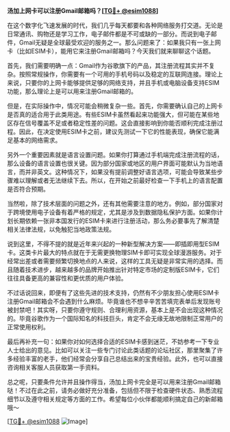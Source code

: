 **汤加上网卡可以注册Gmail邮箱吗？[[TG💪+ @esim1088](https://t.me/s/esim1088)]**

在这个数字化飞速发展的时代，我们几乎每天都要和各种网络服务打交道。无论是日常通讯、购物还是学习工作，电子邮件都是不可或缺的一部分。而说到电子邮件，Gmail无疑是全球最受欢迎的服务之一。那么问题来了：如果我只有一张上网卡（比如ESIM卡），能用它来注册Gmail邮箱吗？今天我们就来聊聊这个话题。

首先，我们需要明确一点：Gmail作为谷歌旗下的产品，其注册流程其实并不复杂。按照常规操作，你需要有一个可用的手机号码以及稳定的互联网连接。理论上来说，只要你的上网卡能够提供足够的网络支持，并且手机或电脑设备支持ESIM功能，那么理论上是可以用来注册Gmail邮箱的。

但是，在实际操作中，情况可能会稍微复杂一些。首先，你需要确认自己的上网卡是否真的适合用于此类用途。有些ESIM卡虽然看起来功能强大，但可能在某些地区存在信号覆盖不足或者稳定性差的问题。这会直接影响到你能否顺利完成注册过程。因此，在决定使用ESIM卡之前，建议先测试一下它的性能表现，确保它能满足基本的网络需求。

另外一个重要因素就是语言设置问题。如果你打算通过手机端完成注册流程的话，那么设备的语言设置也很关键。因为部分国家或地区的用户界面可能默认为当地语言，而并非英文。这种情况下，如果没有提前调整好语言选项，可能会导致某些步骤难以理解或者无法继续下去。所以，在开始之前最好检查一下手机上的语言配置是否符合预期。

当然啦，除了技术层面的问题之外，还有其他需要注意的地方。例如，部分国家对于跨境使用电子设备有着严格的规定，尤其是涉及到数据隐私保护方面。如果你计划长期依赖一张非本国发行的ESIM卡来进行注册活动，那么务必要事先了解清楚相关法律法规，以免触犯当地政策法规。

说到这里，不得不提的就是近年来兴起的一种新型解决方案——即插即用型ESIM卡。这类卡片最大的特点就在于无需更换物理SIM卡即可实现全球漫游服务。对于经常出差或者需要频繁切换地点的人来说，这样的工具无疑是非常实用的选择。而且随着技术进步，越来越多的品牌开始推出针对特定市场的定制版ESIM卡，它们往往具备更高的兼容性和更优质的用户体验。

不过话说回来，即便有了这些先进的技术支持，仍然有不少朋友担心使用ESIM卡注册Gmail邮箱会不会遇到什么麻烦。毕竟谁也不想辛辛苦苦填完表单后发现账号被封禁吧！其实呀，只要你遵守规则、合理利用资源，基本上是不会出现这种情况的。毕竟谷歌作为一个国际知名的科技巨头，肯定不会无缘无故地限制正常用户的正常使用权利。

最后再补充一句：如果你对如何选择合适的ESIM卡感到迷茫，不妨参考一下专业人士给出的意见。比如可以关注一些专门讨论此类话题的论坛社区，那里聚集了许多经验丰富的老手，他们经常会分享自己总结出来的宝贵经验。此外，也可以直接咨询相关客服人员获取第一手资料。

总之呢，只要条件允许并且操作得当，汤加上网卡完全是可以用来注册Gmail邮箱哒！不过在此之前，请务必做好充分准备，包括但不限于检查硬件状态、熟悉流程细节以及遵守相关规定等方面的工作。希望每位小伙伴都能顺利搞定自己的新邮箱哦～

[[TG💪+ @esim1088](https://t.me/s/esim1088) ![Image](https://i.postimg.cc/4NQfJmqS/Snipaste-2025-05-13-00-14-12.png)]